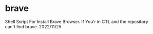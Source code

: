 # brave
Shell Script For Install Brave Browser.
If You'r in CTL and the repository can't find brave.
2022/11/25
